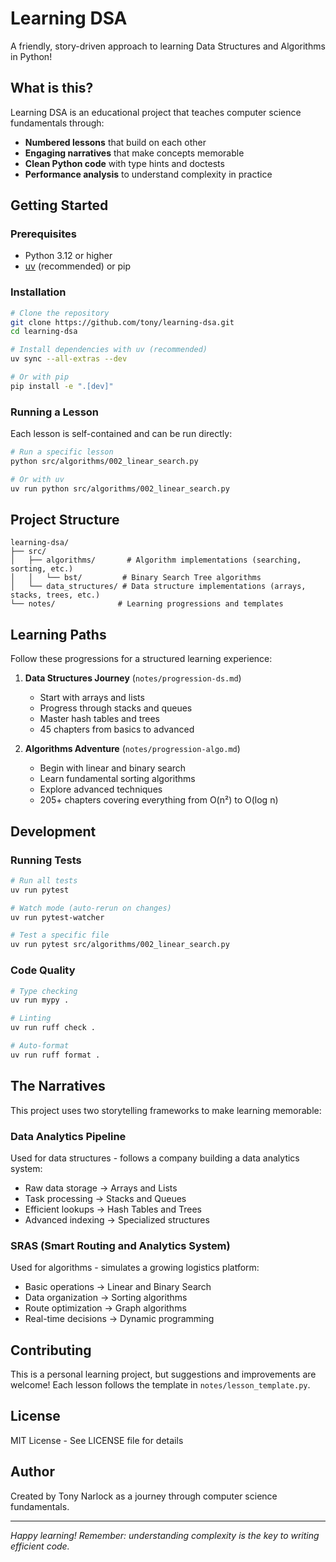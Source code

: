 # Learning DSA

A friendly, story-driven approach to learning Data Structures and Algorithms in Python!

## What is this?

Learning DSA is an educational project that teaches computer science fundamentals through:
- **Numbered lessons** that build on each other
- **Engaging narratives** that make concepts memorable
- **Clean Python code** with type hints and doctests
- **Performance analysis** to understand complexity in practice

## Getting Started

### Prerequisites
- Python 3.12 or higher
- [uv](https://docs.astral.sh/uv/) (recommended) or pip

### Installation

```bash
# Clone the repository
git clone https://github.com/tony/learning-dsa.git
cd learning-dsa

# Install dependencies with uv (recommended)
uv sync --all-extras --dev

# Or with pip
pip install -e ".[dev]"
```

### Running a Lesson

Each lesson is self-contained and can be run directly:

```bash
# Run a specific lesson
python src/algorithms/002_linear_search.py

# Or with uv
uv run python src/algorithms/002_linear_search.py
```

## Project Structure

```
learning-dsa/
├── src/
│   ├── algorithms/       # Algorithm implementations (searching, sorting, etc.)
│   │   └── bst/         # Binary Search Tree algorithms
│   └── data_structures/ # Data structure implementations (arrays, stacks, trees, etc.)
└── notes/              # Learning progressions and templates
```

## Learning Paths

Follow these progressions for a structured learning experience:

1. **Data Structures Journey** (`notes/progression-ds.md`)
   - Start with arrays and lists
   - Progress through stacks and queues
   - Master hash tables and trees
   - 45 chapters from basics to advanced

2. **Algorithms Adventure** (`notes/progression-algo.md`)
   - Begin with linear and binary search
   - Learn fundamental sorting algorithms
   - Explore advanced techniques
   - 205+ chapters covering everything from O(n²) to O(log n)

## Development

### Running Tests

```bash
# Run all tests
uv run pytest

# Watch mode (auto-rerun on changes)
uv run pytest-watcher

# Test a specific file
uv run pytest src/algorithms/002_linear_search.py
```

### Code Quality

```bash
# Type checking
uv run mypy .

# Linting
uv run ruff check .

# Auto-format
uv run ruff format .
```

## The Narratives

This project uses two storytelling frameworks to make learning memorable:

### Data Analytics Pipeline
Used for data structures - follows a company building a data analytics system:
- Raw data storage → Arrays and Lists
- Task processing → Stacks and Queues  
- Efficient lookups → Hash Tables and Trees
- Advanced indexing → Specialized structures

### SRAS (Smart Routing and Analytics System)
Used for algorithms - simulates a growing logistics platform:
- Basic operations → Linear and Binary Search
- Data organization → Sorting algorithms
- Route optimization → Graph algorithms
- Real-time decisions → Dynamic programming

## Contributing

This is a personal learning project, but suggestions and improvements are welcome! Each lesson follows the template in `notes/lesson_template.py`.

## License

MIT License - See LICENSE file for details

## Author

Created by Tony Narlock as a journey through computer science fundamentals.

---

*Happy learning! Remember: understanding complexity is the key to writing efficient code.*